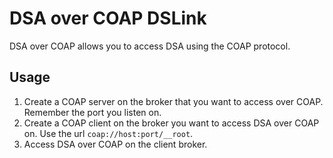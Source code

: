 # DSA over COAP DSLink

DSA over COAP allows you to access DSA using the COAP protocol.

## Usage

1. Create a COAP server on the broker that you want to access over COAP. Remember the port you listen on.
2. Create a COAP client on the broker you want to access DSA over COAP on. Use the url `coap://host:port/__root`.
3. Access DSA over COAP on the client broker.

